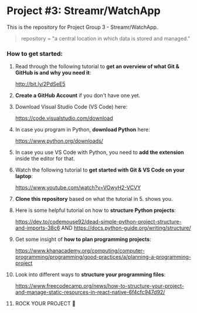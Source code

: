 # Project #3: Streamr/WatchApp
This is the repository for Project Group 3 - Streamr/WatchApp. 
> repository = "a central location in which data is stored and managed."

### How to get started:
1. Read through the following tutorial to **get an overview of what Git & GitHub is and why you need it**: 

   http://bit.ly/2PdSeE5
2. **Create a GitHub Account** if you don't have one yet.
3. Download Visual Studio Code (VS Code) here: 
    
    https://code.visualstudio.com/download
4. In case you program in Python, **download Python** here: 
   
   https://www.python.org/downloads/ 
5. In case you use VS Code with Python, you need to **add the extension** inside the editor for that.
6. Watch the following tutorial to **get started with Git & VS Code on your laptop**: 
    
    https://www.youtube.com/watch?v=VOwyH2-VCVY
7. **Clone this repository** based on what the tutorial in 5. shows you.
8. Here is some helpful tutorial on how to **structure Python projects**: 
    
    https://dev.to/codemouse92/dead-simple-python-project-structure-and-imports-38c6 AND https://docs.python-guide.org/writing/structure/
9. Get some insight of **how to plan programming projects**: 
    
    https://www.khanacademy.org/computing/computer-programming/programming/good-practices/a/planning-a-programming-project
10. Look into different ways to **structure your programming files**: 
    
    https://www.freecodecamp.org/news/how-to-structure-your-project-and-manage-static-resources-in-react-native-6f4cfc947d92/
11. ROCK YOUR PROJECT 🚀
